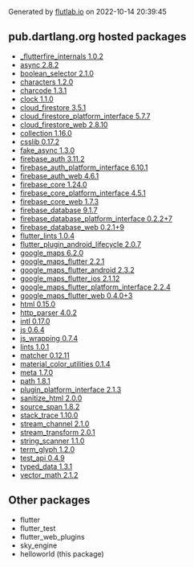 Generated by [flutlab.io](https://flutlab.io) on 2022-10-14 20:39:45


## pub.dartlang.org hosted packages

 - [_flutterfire_internals 1.0.2](https://pub.dartlang.org/packages/_flutterfire_internals/versions/1.0.2)
 - [async 2.8.2](https://pub.dartlang.org/packages/async/versions/2.8.2)
 - [boolean_selector 2.1.0](https://pub.dartlang.org/packages/boolean_selector/versions/2.1.0)
 - [characters 1.2.0](https://pub.dartlang.org/packages/characters/versions/1.2.0)
 - [charcode 1.3.1](https://pub.dartlang.org/packages/charcode/versions/1.3.1)
 - [clock 1.1.0](https://pub.dartlang.org/packages/clock/versions/1.1.0)
 - [cloud_firestore 3.5.1](https://pub.dartlang.org/packages/cloud_firestore/versions/3.5.1)
 - [cloud_firestore_platform_interface 5.7.7](https://pub.dartlang.org/packages/cloud_firestore_platform_interface/versions/5.7.7)
 - [cloud_firestore_web 2.8.10](https://pub.dartlang.org/packages/cloud_firestore_web/versions/2.8.10)
 - [collection 1.16.0](https://pub.dartlang.org/packages/collection/versions/1.16.0)
 - [csslib 0.17.2](https://pub.dartlang.org/packages/csslib/versions/0.17.2)
 - [fake_async 1.3.0](https://pub.dartlang.org/packages/fake_async/versions/1.3.0)
 - [firebase_auth 3.11.2](https://pub.dartlang.org/packages/firebase_auth/versions/3.11.2)
 - [firebase_auth_platform_interface 6.10.1](https://pub.dartlang.org/packages/firebase_auth_platform_interface/versions/6.10.1)
 - [firebase_auth_web 4.6.1](https://pub.dartlang.org/packages/firebase_auth_web/versions/4.6.1)
 - [firebase_core 1.24.0](https://pub.dartlang.org/packages/firebase_core/versions/1.24.0)
 - [firebase_core_platform_interface 4.5.1](https://pub.dartlang.org/packages/firebase_core_platform_interface/versions/4.5.1)
 - [firebase_core_web 1.7.3](https://pub.dartlang.org/packages/firebase_core_web/versions/1.7.3)
 - [firebase_database 9.1.7](https://pub.dartlang.org/packages/firebase_database/versions/9.1.7)
 - [firebase_database_platform_interface 0.2.2+7](https://pub.dartlang.org/packages/firebase_database_platform_interface/versions/0.2.2+7)
 - [firebase_database_web 0.2.1+9](https://pub.dartlang.org/packages/firebase_database_web/versions/0.2.1+9)
 - [flutter_lints 1.0.4](https://pub.dartlang.org/packages/flutter_lints/versions/1.0.4)
 - [flutter_plugin_android_lifecycle 2.0.7](https://pub.dartlang.org/packages/flutter_plugin_android_lifecycle/versions/2.0.7)
 - [google_maps 6.2.0](https://pub.dartlang.org/packages/google_maps/versions/6.2.0)
 - [google_maps_flutter 2.2.1](https://pub.dartlang.org/packages/google_maps_flutter/versions/2.2.1)
 - [google_maps_flutter_android 2.3.2](https://pub.dartlang.org/packages/google_maps_flutter_android/versions/2.3.2)
 - [google_maps_flutter_ios 2.1.12](https://pub.dartlang.org/packages/google_maps_flutter_ios/versions/2.1.12)
 - [google_maps_flutter_platform_interface 2.2.4](https://pub.dartlang.org/packages/google_maps_flutter_platform_interface/versions/2.2.4)
 - [google_maps_flutter_web 0.4.0+3](https://pub.dartlang.org/packages/google_maps_flutter_web/versions/0.4.0+3)
 - [html 0.15.0](https://pub.dartlang.org/packages/html/versions/0.15.0)
 - [http_parser 4.0.2](https://pub.dartlang.org/packages/http_parser/versions/4.0.2)
 - [intl 0.17.0](https://pub.dartlang.org/packages/intl/versions/0.17.0)
 - [js 0.6.4](https://pub.dartlang.org/packages/js/versions/0.6.4)
 - [js_wrapping 0.7.4](https://pub.dartlang.org/packages/js_wrapping/versions/0.7.4)
 - [lints 1.0.1](https://pub.dartlang.org/packages/lints/versions/1.0.1)
 - [matcher 0.12.11](https://pub.dartlang.org/packages/matcher/versions/0.12.11)
 - [material_color_utilities 0.1.4](https://pub.dartlang.org/packages/material_color_utilities/versions/0.1.4)
 - [meta 1.7.0](https://pub.dartlang.org/packages/meta/versions/1.7.0)
 - [path 1.8.1](https://pub.dartlang.org/packages/path/versions/1.8.1)
 - [plugin_platform_interface 2.1.3](https://pub.dartlang.org/packages/plugin_platform_interface/versions/2.1.3)
 - [sanitize_html 2.0.0](https://pub.dartlang.org/packages/sanitize_html/versions/2.0.0)
 - [source_span 1.8.2](https://pub.dartlang.org/packages/source_span/versions/1.8.2)
 - [stack_trace 1.10.0](https://pub.dartlang.org/packages/stack_trace/versions/1.10.0)
 - [stream_channel 2.1.0](https://pub.dartlang.org/packages/stream_channel/versions/2.1.0)
 - [stream_transform 2.0.1](https://pub.dartlang.org/packages/stream_transform/versions/2.0.1)
 - [string_scanner 1.1.0](https://pub.dartlang.org/packages/string_scanner/versions/1.1.0)
 - [term_glyph 1.2.0](https://pub.dartlang.org/packages/term_glyph/versions/1.2.0)
 - [test_api 0.4.9](https://pub.dartlang.org/packages/test_api/versions/0.4.9)
 - [typed_data 1.3.1](https://pub.dartlang.org/packages/typed_data/versions/1.3.1)
 - [vector_math 2.1.2](https://pub.dartlang.org/packages/vector_math/versions/2.1.2)

## Other packages

 - flutter
 - flutter_test
 - flutter_web_plugins
 - sky_engine
 - helloworld (this package)

